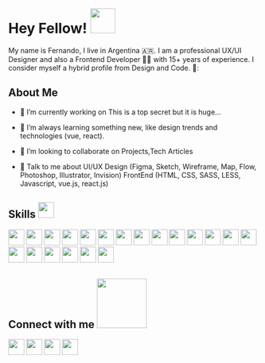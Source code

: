 <h1> Hey Fellow! <img src = "https://raw.githubusercontent.com/MartinHeinz/MartinHeinz/master/wave.gif" width = 50px> </h1>
<p align='center'>

</p>
<div size='20px'> My name is Fernando, I live in Argentina 🇦🇷. I am a professional UX/UI Designer and also a Frontend Developer 🧑‍💻 with 15+ years of experience. I consider myself a hybrid profile from Design and Code. 🦄: 
</div>

<h2> About Me </h2>

<!--<img width="55%" align="right" alt="Github" src="https://raw.githubusercontent.com/onimur/.github/master/.resources/git-header.svg" />-->


- 🔭 I’m currently working on This is a top secret but it is huge...

- 🌱 I’m always learning something new, like design trends and technologies (vue, react).  

- 👯 I’m looking to collaborate on Projects,Tech Articles 

- 💬 Talk to me about UI/UX Design (Figma, Sketch, Wireframe, Map, Flow, Photoshop, Illustrator, Invision)
FrontEnd (HTML, CSS, SASS, LESS, Javascript, vue.js, react.js) 

<h2> Skills <img src = "https://media2.giphy.com/media/QssGEmpkyEOhBCb7e1/giphy.gif?cid=ecf05e47a0n3gi1bfqntqmob8g9aid1oyj2wr3ds3mg700bl&rid=giphy.gif" width = 32px> </h2>
<div style="flex">
<img width ='32px' src ='https://raw.githubusercontent.com/rahulbanerjee26/githubAboutMeGenerator/main/icons/html.svg'>
<img width ='32px' src ='https://raw.githubusercontent.com/rahulbanerjee26/githubAboutMeGenerator/main/icons/css.svg'>
<img width ='32px' src ='https://raw.githubusercontent.com/rahulbanerjee26/githubAboutMeGenerator/main/icons/sass.svg'>
<img width ='32px' src ='https://raw.githubusercontent.com/rahulbanerjee26/githubAboutMeGenerator/main/icons/javascript.svg'>
<img width ='32px' src ='https://raw.githubusercontent.com/rahulbanerjee26/githubAboutMeGenerator/main/icons/vuejs.svg'>
<img width ='32px' src ='https://raw.githubusercontent.com/rahulbanerjee26/githubAboutMeGenerator/main/icons/vuetify.svg'>
<img width ='32px' src ='https://raw.githubusercontent.com/rahulbanerjee26/githubAboutMeGenerator/main/icons/nuxtjs.svg'>
<img width ='32px' src ='https://raw.githubusercontent.com/rahulbanerjee26/githubAboutMeGenerator/main/icons/reactjs.svg'>
<img width ='32px' src ='https://raw.githubusercontent.com/rahulbanerjee26/githubAboutMeGenerator/main/icons/gatsby.svg'>
<img width ='32px' src ='https://raw.githubusercontent.com/rahulbanerjee26/githubAboutMeGenerator/main/icons/nextjs.svg'>
<img width ='32px' src ='https://raw.githubusercontent.com/rahulbanerjee26/githubAboutMeGenerator/main/icons/bootstrap.svg'>
<img width ='32px' src ='https://raw.githubusercontent.com/rahulbanerjee26/githubAboutMeGenerator/main/icons/tailwind.svg'>
<img width ='32px' src ='https://raw.githubusercontent.com/rahulbanerjee26/githubAboutMeGenerator/main/icons/figma.svg'>
<img width ='32px' src ='https://raw.githubusercontent.com/rahulbanerjee26/githubAboutMeGenerator/main/icons/sketch.svg'>
<img width ='32px' src ='https://raw.githubusercontent.com/rahulbanerjee26/githubAboutMeGenerator/main/icons/behance.svg'>
<img width ='32px' src ='https://raw.githubusercontent.com/rahulbanerjee26/githubAboutMeGenerator/main/icons/git.svg'>
<img width ='32px' src ='https://raw.githubusercontent.com/rahulbanerjee26/githubAboutMeGenerator/main/icons/graphql.svg'>
<img width ='32px' src ='https://raw.githubusercontent.com/rahulbanerjee26/githubAboutMeGenerator/main/icons/illustrator.svg'>
<img width ='32px' src ='https://raw.githubusercontent.com/rahulbanerjee26/githubAboutMeGenerator/main/icons/invision.svg'>
<img width ='32px' src ='https://raw.githubusercontent.com/rahulbanerjee26/githubAboutMeGenerator/main/icons/photoshop.svg'>
</div>

<h2> Connect with me <img src='https://raw.githubusercontent.com/ShahriarShafin/ShahriarShafin/main/Assets/handshake.gif' width="100px"> </h2>
<a href = 'https://www.linkedin.com/in/fernandoandrespoli'> <img width = '32px' align= 'center' src="https://raw.githubusercontent.com/rahulbanerjee26/githubAboutMeGenerator/main/icons/linked-in-alt.svg"/></a> 
<a href = 'https://www.twitter.com/fernando_a_poli'> <img width = '32px' align= 'center' src="https://raw.githubusercontent.com/rahulbanerjee26/githubAboutMeGenerator/main/icons/twitter.svg"/></a> 
<a href = 'https://www.behance.net/fernandopoli'> <img width = '32px' align= 'center' src="https://raw.githubusercontent.com/rahulbanerjee26/githubAboutMeGenerator/main/icons/portfolio.png"/></a> 
<a href = 'https://www.github.com/fernandopoli'> <img width = '32px' align= 'center' src="https://raw.githubusercontent.com/rahulbanerjee26/githubAboutMeGenerator/main/icons/github.svg"/></a> 
